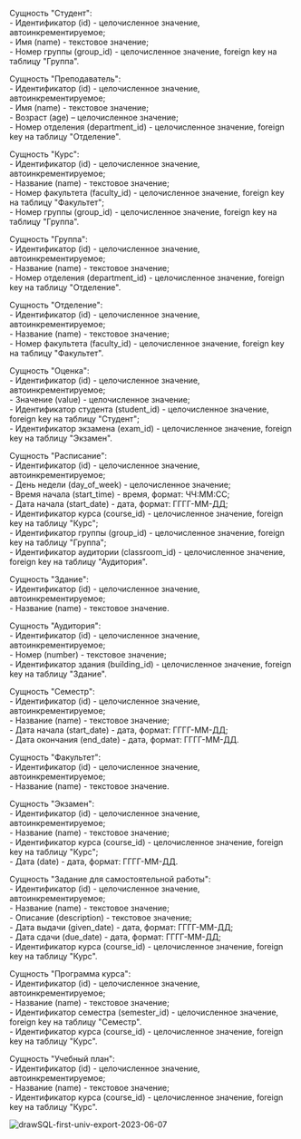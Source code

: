 
<html>
<body>
<p>
Сущность "Студент":
<br> - Идентификатор (id) - целочисленное значение, автоинкрементируемое;
<br> - Имя (name) - текстовое значение;
<br> - Номер группы (group_id) - целочисленное значение, foreign key на таблицу "Группа".
</p>
<p>
Сущность "Преподаватель":
<br> - Идентификатор (id) - целочисленное значение, автоинкрементируемое;
<br> - Имя (name) - текстовое значение;
<br> - Возраст (age) – целочисленное значение;
<br> - Номер отделения (department_id) - целочисленное значение, foreign key на таблицу "Отделение".
</p>
<p>
Сущность "Курс":
<br> - Идентификатор (id) - целочисленное значение, автоинкрементируемое;
<br> - Название (name) - текстовое значение;
<br> - Номер факультета (faculty_id) - целочисленное значение, foreign key на таблицу "Факультет";
<br> - Номер группы (group_id) - целочисленное значение, foreign key на таблицу "Группа".
</p>
<p>
Сущность "Группа":
<br> - Идентификатор (id) - целочисленное значение, автоинкрементируемое;
<br> - Название (name) - текстовое значение;
<br> - Номер отделения (department_id) - целочисленное значение, foreign key на таблицу "Отделение".
</p>
<p>
Сущность "Отделение":
<br> - Идентификатор (id) - целочисленное значение, автоинкрементируемое;
<br> - Название (name) - текстовое значение;
<br> - Номер факультета (faculty_id) - целочисленное значение, foreign key на таблицу "Факультет".
</p>
<p>
Сущность "Оценка":
<br> - Идентификатор (id) - целочисленное значение, автоинкрементируемое;
<br> - Значение (value) - целочисленное значение;
<br> - Идентификатор студента (student_id) - целочисленное значение, foreign key на таблицу "Студент";
<br> - Идентификатор экзамена (exam_id) - целочисленное значение, foreign key на таблицу "Экзамен".
</p>
<p>
Сущность "Расписание":
<br> - Идентификатор (id) - целочисленное значение, автоинкрементируемое;
<br> - День недели (day_of_week) - целочисленное значение;
<br> - Время начала (start_time) - время, формат: ЧЧ:ММ:СС;
<br> - Дата начала (start_date) - дата, формат: ГГГГ-ММ-ДД;
<br> - Идентификатор курса (course_id) - целочисленное значение, foreign key на таблицу "Курс";
<br> - Идентификатор группы (group_id) - целочисленное значение, foreign key на таблицу "Группа";
<br> - Идентификатор аудитории (classroom_id) - целочисленное значение, foreign key на таблицу "Аудитория".
</p>
<p>
Сущность "Здание":
<br> - Идентификатор (id) - целочисленное значение, автоинкрементируемое;
<br> - Название (name) - текстовое значение.
</p>
<p>
Сущность "Аудитория":
<br> - Идентификатор (id) - целочисленное значение, автоинкрементируемое;
<br> - Номер (number) - текстовое значение;
<br> - Идентификатор здания (building_id) - целочисленное значение, foreign key на таблицу "Здание".
</p>
<p>
Сущность "Семестр":
<br> - Идентификатор (id) - целочисленное значение, автоинкрементируемое;
<br> - Название (name) - текстовое значение;
<br> - Дата начала (start_date) - дата, формат: ГГГГ-ММ-ДД;
<br> - Дата окончания (end_date) - дата, формат: ГГГГ-ММ-ДД.
</p>
<p>
Сущность "Факультет":
<br> - Идентификатор (id) - целочисленное значение, автоинкрементируемое;
<br> - Название (name) - текстовое значение.
</p>
<p>
Сущность "Экзамен":
<br> - Идентификатор (id) - целочисленное значение, автоинкрементируемое;
<br> - Название (name) - текстовое значение;
<br> - Идентификатор курса (course_id) - целочисленное значение, foreign key на таблицу "Курс";
<br> - Дата (date) - дата, формат: ГГГГ-ММ-ДД.
</p>
<p>
Сущность "Задание для самостоятельной работы":
<br> - Идентификатор (id) - целочисленное значение, автоинкрементируемое;
<br> - Название (name) - текстовое значение;
<br> - Описание (description) - текстовое значение;
<br> - Дата выдачи (given_date) - дата, формат: ГГГГ-ММ-ДД;
<br> - Дата сдачи (due_date) - дата, формат: ГГГГ-ММ-ДД;
<br> - Идентификатор курса (course_id) - целочисленное значение, foreign key на таблицу "Курс".
</p>
<p>
Сущность
"Программа курса":
<br> - Идентификатор (id) - целочисленное значение, автоинкрементируемое;
<br> - Название (name) - текстовое значение;
<br> - Идентификатор семестра (semester_id) - целочисленное значение, foreign key на таблицу "Семестр".
<br> - Идентификатор курса (course_id) - целочисленное значение, foreign key на таблицу "Курс".
</p>
<p>
Сущность "Учебный план":
<br> - Идентификатор (id) - целочисленное значение, автоинкрементируемое;
<br> - Название (name) - текстовое значение;
<br> - Идентификатор курса (course_id) - целочисленное значение, foreign key на таблицу "Курс".
</p>
</body>
</html>

![drawSQL-first-univ-export-2023-06-07](https://github.com/Clever1mistory/University_managment_system/assets/128373879/a94ce03b-c7ee-46d0-a4e6-9d6a7fd4728b)
